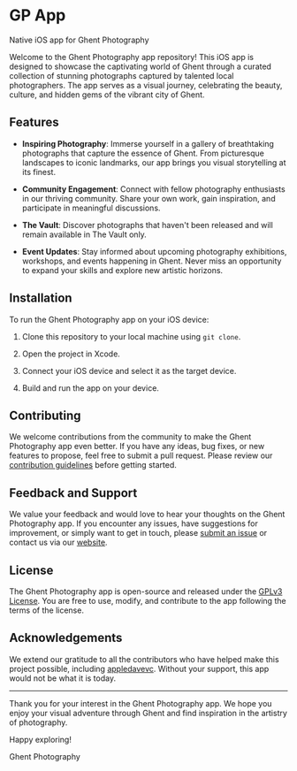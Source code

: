 # GP App
Native iOS app for Ghent Photography

Welcome to the Ghent Photography app repository! This iOS app is designed to showcase the captivating world of Ghent through a curated collection of stunning photographs captured by talented local photographers. The app serves as a visual journey, celebrating the beauty, culture, and hidden gems of the vibrant city of Ghent.

## Features

- **Inspiring Photography**: Immerse yourself in a gallery of breathtaking photographs that capture the essence of Ghent. From picturesque landscapes to iconic landmarks, our app brings you visual storytelling at its finest.

- **Community Engagement**: Connect with fellow photography enthusiasts in our thriving community. Share your own work, gain inspiration, and participate in meaningful discussions.

- **The Vault**: Discover photographs that haven't been released and will remain available in The Vault only.

- **Event Updates**: Stay informed about upcoming photography exhibitions, workshops, and events happening in Ghent. Never miss an opportunity to expand your skills and explore new artistic horizons.

## Installation

To run the Ghent Photography app on your iOS device:

1. Clone this repository to your local machine using `git clone`.

2. Open the project in Xcode.

3. Connect your iOS device and select it as the target device.

4. Build and run the app on your device.

## Contributing

We welcome contributions from the community to make the Ghent Photography app even better. If you have any ideas, bug fixes, or new features to propose, feel free to submit a pull request. Please review our [contribution guidelines](CONTRIBUTING.md) before getting started.

## Feedback and Support

We value your feedback and would love to hear your thoughts on the Ghent Photography app. If you encounter any issues, have suggestions for improvement, or simply want to get in touch, please [submit an issue](https://github.com/appledavevc/GP-App/issues) or contact us via our [website](https://www.ghentphotography.be).

## License

The Ghent Photography app is open-source and released under the [GPLv3 License](LICENSE). You are free to use, modify, and contribute to the app following the terms of the license.

## Acknowledgements

We extend our gratitude to all the contributors who have helped make this project possible, including [appledavevc](https://github.com/appledavevc). Without your support, this app would not be what it is today.

---

Thank you for your interest in the Ghent Photography app. We hope you enjoy your visual adventure through Ghent and find inspiration in the artistry of photography.

Happy exploring!

Ghent Photography
